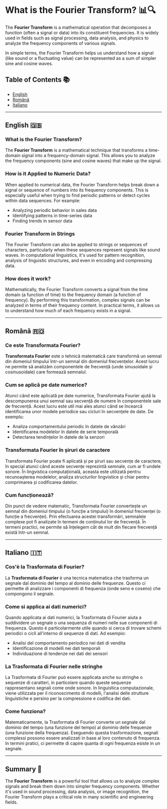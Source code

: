 # What is the Fourier Transform? 📊🔍

The **Fourier Transform** is a mathematical operation that decomposes a function (often a signal or data) into its constituent frequencies. It is widely used in fields such as signal processing, data analysis, and physics to analyze the frequency components of various signals.

In simple terms, the Fourier Transform helps us understand how a signal (like sound or a fluctuating value) can be represented as a sum of simpler sine and cosine waves.

## Table of Contents 📚
- [English](#english)
- [Română](#romana)
- [Italiano](#italiano)

---

## English 🇬🇧

### What is the Fourier Transform?
The **Fourier Transform** is a mathematical technique that transforms a time-domain signal into a frequency-domain signal. This allows you to analyze the frequency components (sine and cosine waves) that make up the signal.

### How is it Applied to Numeric Data?
When applied to numerical data, the Fourier Transform helps break down a signal or sequence of numbers into its frequency components. This is especially useful when trying to find periodic patterns or detect cycles within data sequences. For example:
- Analyzing periodic behavior in sales data
- Identifying patterns in time-series data
- Finding trends in sensor data

### Fourier Transform in Strings
The Fourier Transform can also be applied to strings or sequences of characters, particularly when these sequences represent signals like sound waves. In computational linguistics, it's used for pattern recognition, analysis of linguistic structures, and even in encoding and compressing data.

### How does it work?
Mathematically, the Fourier Transform converts a signal from the time domain (a function of time) to the frequency domain (a function of frequency). By performing this transformation, complex signals can be analyzed in terms of their frequency content. In practical terms, it allows us to understand how much of each frequency exists in a signal.

---

## Română 🇷🇴

### Ce este Transformata Fourier?
**Transformata Fourier** este o tehnică matematică care transformă un semnal din domeniul timpului într-un semnal din domeniul frecvențelor. Acest lucru ne permite să analizăm componentele de frecvență (unde sinusoidale și cosinusoidale) care formează semnalul.

### Cum se aplică pe date numerice?
Atunci când este aplicată pe date numerice, Transformata Fourier ajută la descompunerea unui semnal sau secvență de numere în componentele sale de frecvență. Acest lucru este util mai ales atunci când se încearcă identificarea unor modele periodice sau cicluri în secvențele de date. De exemplu:
- Analiza comportamentului periodic în datele de vânzări
- Identificarea modelelor în datele de serie temporală
- Detectarea tendințelor în datele de la senzori

### Transformata Fourier în șiruri de caractere
Transformata Fourier poate fi aplicată și pe șiruri sau secvențe de caractere, în special atunci când aceste secvențe reprezintă semnale, cum ar fi undele sonore. În lingvistica computațională, aceasta este utilizată pentru recunoașterea modelelor, analiza structurilor lingvistice și chiar pentru comprimarea și codificarea datelor.

### Cum funcționează?
Din punct de vedere matematic, Transformata Fourier convertește un semnal din domeniul timpului (o funcție a timpului) în domeniul frecvenței (o funcție a frecvenței). Prin efectuarea acestei transformări, semnalele complexe pot fi analizate în termeni de conținutul lor de frecvență. În termeni practici, ne permite să înțelegem cât de mult din fiecare frecvență există într-un semnal.

---

## Italiano 🇮🇹

### Cos'è la Trasformata di Fourier?
La **Trasformata di Fourier** è una tecnica matematica che trasforma un segnale dal dominio del tempo al dominio delle frequenze. Questo ci permette di analizzare i componenti di frequenza (onde seno e coseno) che compongono il segnale.

### Come si applica ai dati numerici?
Quando applicata ai dati numerici, la Trasformata di Fourier aiuta a suddividere un segnale o una sequenza di numeri nelle sue componenti di frequenza. Questo è particolarmente utile quando si cerca di trovare schemi periodici o cicli all'interno di sequenze di dati. Ad esempio:
- Analisi del comportamento periodico nei dati di vendita
- Identificazione di modelli nei dati temporali
- Individuazione di tendenze nei dati dei sensori

### La Trasformata di Fourier nelle stringhe
La Trasformata di Fourier può essere applicata anche su stringhe o sequenze di caratteri, in particolare quando queste sequenze rappresentano segnali come onde sonore. In linguistica computazionale, viene utilizzata per il riconoscimento di modelli, l'analisi delle strutture linguistiche e persino per la compressione e codifica dei dati.

### Come funziona?
Matematicamente, la Trasformata di Fourier converte un segnale dal dominio del tempo (una funzione del tempo) al dominio delle frequenze (una funzione della frequenza). Eseguendo questa trasformazione, segnali complessi possono essere analizzati in base al loro contenuto di frequenza. In termini pratici, ci permette di capire quanta di ogni frequenza esiste in un segnale.

---

## Summary 📝
The **Fourier Transform** is a powerful tool that allows us to analyze complex signals and break them down into simpler frequency components. Whether it's used in sound processing, data analysis, or image recognition, the Fourier Transform plays a critical role in many scientific and engineering fields.
